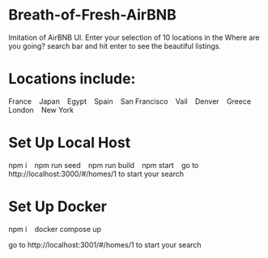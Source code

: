 # Breath-of-Fresh-AirBNB
Imitation of AirBNB UI. Enter your selection of 10 locations in the Where are you going? search bar and hit enter to see the beautiful listings.

# Locations include:
France
``
``
Japan
``
``
Egypt
``
``
Spain
``
``
San Francisco
``
``
Vail
``
``
Denver
``
``
Greece
``
``
London
``
``
New York

# Set Up Local Host
npm i
``
``
npm run seed
``
``
npm run build
``
``
npm start
``
``
go to http://localhost:3000/#/homes/1 to start your search

# Set Up Docker
npm i
``
``
docker compose up

go to http://localhost:3001/#/homes/1 to start your search